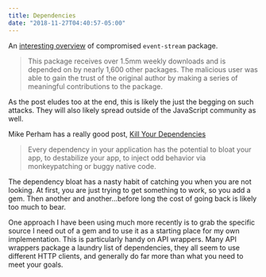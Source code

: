 ```yaml
---
title: Dependencies
date: "2018-11-27T04:40:57-05:00"
---
```


An [interesting overview][1] of compromised `event-stream` package.

> This package receives over 1.5mm weekly downloads and is depended on by nearly 1,600 other packages. The malicious user was able to gain the trust of the original author by making a series of meaningful contributions to the package.

As the post eludes too at the end, this is likely the just the begging on such attacks. They will also likely spread outside of the JavaScript community as well.

Mike Perham has a really good post, [Kill Your Dependencies][2]

> Every dependency in your application has the potential to bloat your app, to destabilize your app, to inject odd behavior via monkeypatching or buggy native code.

The dependency bloat has a nasty habit of catching you when you are not looking. At first, you are just trying to get something to work, so you add a gem. Then another and another...before long the cost of going back is likely too much to bear.

One approach I have been using much more recently is to grab the specific source I need out of a gem and to use it as a starting place for my own implementation. This is particularly handy on API wrappers. Many API wrappers package a laundry list of dependencies, they all seem to use different HTTP clients, and generally do far more than what you need to meet your goals.

[1]: https://medium.com/intrinsic/compromised-npm-package-event-stream-d47d08605502
[2]: https://www.mikeperham.com/2016/02/09/kill-your-dependencies/
